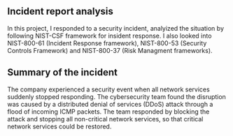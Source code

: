 <h2>Incident report analysis</h2>

In this project, I responded to a security incident, analyized the situation by following NIST-CSF framework for insident response. I also looked into NIST-800-61 (Incident Response framework), NIST-800-53 (Security Controls Framework) and NIST-800-37 (Risk Managment frameworks).
<h2>Summary of the incident</h2>
The company experienced a security event when all network services suddenly stopped responding. The cybersecurity team found the disruption was caused by a distributed denial of services (DDoS) attack through a flood of incoming ICMP packets. The team responded by blocking the attack and stopping all non-critical network services, so that critical network services could be restored.
